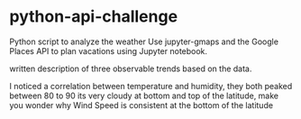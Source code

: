 # python-api-challenge
 Python script to analyze the weather
Use jupyter-gmaps and the Google Places API to plan vacations using Jupyter notebook.

written description of three observable trends based on the data.

I noticed a correlation between temperature and humidity, they both peaked between 80 to 90
its very cloudy at bottom and top of the latitude, make you wonder why
Wind Speed is consistent at the bottom of the latitude
